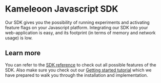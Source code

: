 # Kameleoon Javascript SDK

Our SDK gives you the possibility of running experiments and activating feature flags on your Javascript platform. Integrating our SDK into your web-application is easy, and its footprint (in terms of memory and network usage) is low.

## Learn more

You can refer to the [SDK reference](https://developers.kameleoon.com/javascript-sdk.html#reference) to check out all possible features of the SDK. Also make sure you check out our [Getting started tutorial](https://developers.kameleoon.com/javascript-sdk.html#getting-started) which we have prepared to walk you through the installation and implementation.
